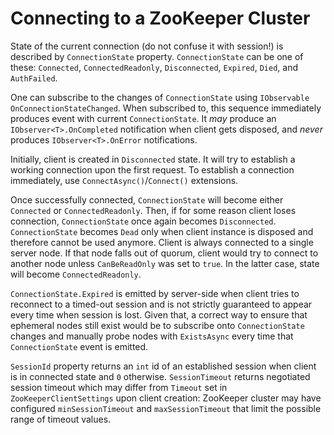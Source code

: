 # Connecting to a ZooKeeper Cluster

State of the current connection (do not confuse it with session!) is described by `ConnectionState` property. `ConnectionState` can be one of these: `Connected`, `ConnectedReadonly`, `Disconnected`, `Expired`, `Died`, and `AuthFailed`.

One can subscribe to the changes of `ConnectionState` using `IObservable OnConnectionStateChanged`. When subscribed to, this sequence immediately produces event with current `ConnectionState`. It _may_ produce an `IObserver<T>.OnCompleted` notification when client gets disposed, and _never_ produces `IObserver<T>.OnError` notifications.

Initially, client is created in `Disconnected` state. It will try to establish a working connection upon the first request. To establish a connection immediately, use `ConnectAsync()`/`Connect()` extensions.

Once successfully connected, `ConnectionState` will become either `Connected` or `ConnectedReadonly`. Then, if for some reason client loses connection, `ConnectionState` once again becomes `Disconnected`. `ConnectionState` becomes `Dead` only when client instance is disposed and therefore cannot be used anymore. Client is always connected to a single server node. If that node falls out of quorum, client would try to connect to another node unless `CanBeReadOnly` was set to `true`. In the latter case, state will become `ConnectedReadonly`.

`ConnectionState.Expired` is emitted by server-side when client tries to reconnect to a timed-out session and is not strictly guaranteed to appear every time when session is lost. Given that, a correct way to ensure that ephemeral nodes still exist would be to subscribe onto `ConnectionState` changes and manually probe nodes with `ExistsAsync` every time that `ConnectionState` event is emitted.

`SessionId` property returns an `int` id of an established session when client is in connected state and `0` otherwise. `SessionTimeout` returns negotiated session timeout which may differ from `Timeout` set in `ZooKeeperClientSettings` upon client creation: ZooKeeper cluster may have configured `minSessionTimeout` and `maxSessionTimeout` that limit the possible range of timeout values.
